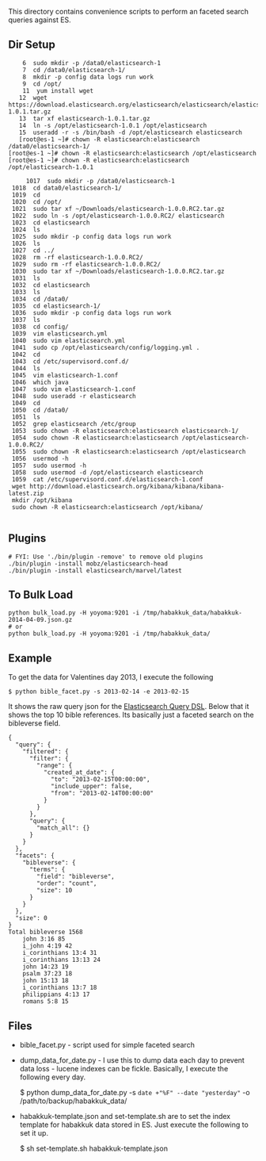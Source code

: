 This directory contains convenience scripts to perform an faceted search queries against ES.

## Dir Setup

````
    6  sudo mkdir -p /data0/elasticsearch-1
    7  cd /data0/elasticsearch-1/
    8  mkdir -p config data logs run work
    9  cd /opt/
    11  yum install wget
   12  wget https://download.elasticsearch.org/elasticsearch/elasticsearch/elasticsearch-1.0.1.tar.gz
   13  tar xf elasticsearch-1.0.1.tar.gz
   14  ln -s /opt/elasticsearch-1.0.1 /opt/elasticsearch
   15  useradd -r -s /bin/bash -d /opt/elasticsearch elasticsearch
   [root@es-1 ~]# chown -R elasticsearch:elasticsearch /data0/elasticsearch-1/
[root@es-1 ~]# chown -R elasticsearch:elasticsearch /opt/elasticsearch
[root@es-1 ~]# chown -R elasticsearch:elasticsearch /opt/elasticsearch-1.0.1
````



````
     1017  sudo mkdir -p /data0/elasticsearch-1
 1018  cd data0/elasticsearch-1/
 1019  cd
 1020  cd /opt/
 1021  sudo tar xf ~/Downloads/elasticsearch-1.0.0.RC2.tar.gz
 1022  sudo ln -s /opt/elasticsearch-1.0.0.RC2/ elasticsearch
 1023  cd elasticsearch
 1024  ls
 1025  sudo mkdir -p config data logs run work
 1026  ls
 1027  cd ../
 1028  rm -rf elasticsearch-1.0.0.RC2/
 1029  sudo rm -rf elasticsearch-1.0.0.RC2/
 1030  sudo tar xf ~/Downloads/elasticsearch-1.0.0.RC2.tar.gz
 1031  ls
 1032  cd elasticsearch
 1033  ls
 1034  cd /data0/
 1035  cd elasticsearch-1/
 1036  sudo mkdir -p config data logs run work
 1037  ls
 1038  cd config/
 1039  vim elasticsearch.yml
 1040  sudo vim elasticsearch.yml
 1041  sudo cp /opt/elasticsearch/config/logging.yml .
 1042  cd
 1043  cd /etc/supervisord.conf.d/
 1044  ls
 1045  vim elasticsearch-1.conf
 1046  which java
 1047  sudo vim elasticsearch-1.conf
 1048  sudo useradd -r elasticsearch
 1049  cd
 1050  cd /data0/
 1051  ls
 1052  grep elasticsearch /etc/group
 1053  sudo chown -R elasticsearch:elasticsearch elasticsearch-1/
 1054  sudo chown -R elasticsearch:elasticsearch /opt/elasticsearch-1.0.0.RC2/
 1055  sudo chown -R elasticsearch:elasticsearch /opt/elasticsearch
 1056  usermod -h
 1057  sudo usermod -h
 1058  sudo usermod -d /opt/elasticsearch elasticsearch
 1059  cat /etc/supervisord.conf.d/elasticsearch-1.conf
 wget http://download.elasticsearch.org/kibana/kibana/kibana-latest.zip
 mkdir /opt/kibana
 sudo chown -R elasticsearch:elasticsearch /opt/kibana/


 ````

## Plugins

    # FYI: Use './bin/plugin -remove' to remove old plugins
    ./bin/plugin -install mobz/elasticsearch-head
    ./bin/plugin -install elasticsearch/marvel/latest

## To Bulk Load

    python bulk_load.py -H yoyoma:9201 -i /tmp/habakkuk_data/habakkuk-2014-04-09.json.gz
    # or
    python bulk_load.py -H yoyoma:9201 -i /tmp/habakkuk_data/

## Example
To get the data for Valentines day 2013,  I execute the following

    $ python bible_facet.py -s 2013-02-14 -e 2013-02-15

It shows the raw query json for the 
[Elasticsearch Query DSL](http://www.elasticsearch.org/guide/reference/query-dsl/index.html). 
Below that it shows the top 10 bible references. Its basically just a faceted search on the 
bibleverse field.

    {
      "query": {
        "filtered": {
          "filter": {
            "range": {
              "created_at_date": {
                "to": "2013-02-15T00:00:00",
                "include_upper": false,
                "from": "2013-02-14T00:00:00"
              }
            }
          },
          "query": {
            "match_all": {}
          }
        }
      },
      "facets": {
        "bibleverse": {
          "terms": {
            "field": "bibleverse",
            "order": "count",
            "size": 10
          }
        }
      },
      "size": 0
    }
    Total bibleverse 1568
        john 3:16 85
        i_john 4:19 42
        i_corinthians 13:4 31
        i_corinthians 13:13 24
        john 14:23 19
        psalm 37:23 18
        john 15:13 18
        i_corinthians 13:7 18
        philippians 4:13 17
        romans 5:8 15


## Files
* bible_facet.py - script used for simple faceted search
* dump_data_for_date.py - I use this to dump data each day to prevent data loss - lucene indexes can be fickle. Basically,
I execute the following every day. 

    $  python dump_data_for_date.py -s `date +"%F" --date "yesterday"` -o /path/to/backup/habakkuk_data/
* habakkuk-template.json and set-template.sh are to set the index template for habakkuk data stored in ES. Just execute the following
to set it up.    

    $ sh set-template.sh habakkuk-template.json
